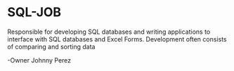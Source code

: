 # SQL-JOB


Responsible for developing SQL databases and writing applications to interface with SQL databases and Excel Forms. Development often consists of comparing and sorting data



-Owner Johnny Perez

